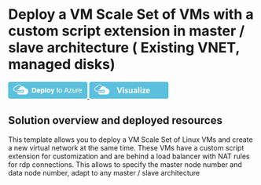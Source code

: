 # Deploy a VM Scale Set of VMs with a custom script extension in master / slave architecture ( Existing VNET, managed disks)

<a href="https://portal.azure.com/#create/Microsoft.Template/uri/https://github.com/cloudmelon/cloudmelonazurearm/blob/master/vmss-linux-master-slave-extension/azuredeploy.json" target="_blank">
<img src="https://raw.githubusercontent.com/Azure/azure-quickstart-templates/master/1-CONTRIBUTION-GUIDE/images/deploytoazure.png"/>
</a>
<a href="http://armviz.io/#/?load=https://github.com/cloudmelon/cloudmelonazurearm/blob/master/vmss-linux-master-slave-extension/azuredeploy.json" target="_blank">
<img src="https://raw.githubusercontent.com/Azure/azure-quickstart-templates/master/1-CONTRIBUTION-GUIDE/images/visualizebutton.png"/>
</a>



## Solution overview and deployed resources

This template allows you to deploy a VM Scale Set of Linux VMs and create a new virtual network at the same time. These VMs have a custom script extension for customization and are behind a load balancer with NAT rules for rdp connections. This allows to specify the master node number and data node number, adapt to any master / slave architecture